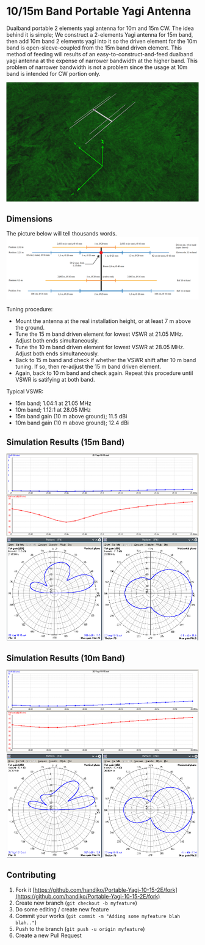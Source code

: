 # 10/15m Band Portable Yagi Antenna
Dualband portable 2 elements yagi antenna  for 10m and 15m CW.
The idea behind it is simple; We construct a 2-elements Yagi antenna for 15m band, then add 10m band 2 elements yagi into it so the driven element for the 10m band is open-sleeve-coupled from the 15m band driven element. This method of feeding will results of an easy-to-construct-and-feed dualband yagi antenna at the expense of narrower bandwidth at the higher band.
This problem of narrower bandwidth is not a problem since the usage at 10m band is intended for CW portion only.

![](./panoramic.png)

## Dimensions
The picture below will tell thousands words.
![](./yagi-diagram.png)

Tuning procedure:
* Mount the antenna at the real installation height, or at least 7 m above the ground.
* Tune the 15 m band driven element for lowest VSWR at 21.05 MHz. Adjust both ends simultaneously.
* Tune the 10 m band driven element for lowest VSWR at 28.05 MHz. Adjust both ends simultaneously.
* Back to 15 m band and check if whether the VSWR shift after 10 m band tuning. If so, then re-adjust the 15 m band driven element.
* Again, back to 10 m band and check again. Repeat this procedure until VSWR is satifying at both band.

Typical VSWR:
* 15m band; 1.04:1 at 21.05 MHz
* 10m band; 1.12:1 at 28.05 MHz
* 15m band gain (10 m above ground); 11.5 dBi
* 10m band gain (10 m above ground); 12.4 dBi

## Simulation Results (15m Band)
![](./VSWR15.png)
![](./patt15.png)

## Simulation Results (10m Band)
![](./VSWR10.png)
![](./patt10.png)

## Contributing
1. Fork it [https://github.com/handiko/Portable-Yagi-10-15-2E/fork](https://github.com/handiko/Portable-Yagi-10-15-2E/fork)
2. Create new branch (`git checkout -b myfeature`)
3. Do some editing / create new feature
4. Commit your works (`git commit -m "Adding some myfeature blah blah.."`)
5. Push to the branch (`git push -u origin myfeature`)
6. Create a new Pull Request
